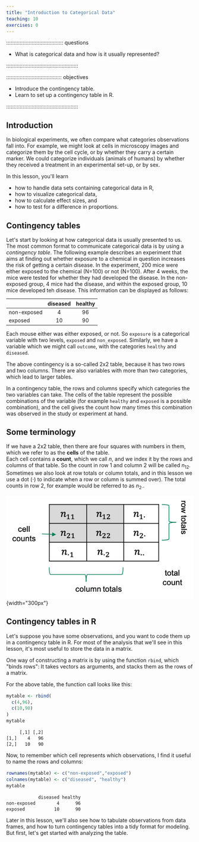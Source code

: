 ```yaml
---
title: "Introduction to Categorical Data"
teaching: 10
exercises: 0
---
```


:::::::::::::::::::::::::::::::::::::: questions 

- What is categorical data and how is it usually represented?

::::::::::::::::::::::::::::::::::::::::::::::::

::::::::::::::::::::::::::::::::::::: objectives

- Introduce the contingency table.
- Learn to set up a contingency table in R.

::::::::::::::::::::::::::::::::::::::::::::::::

## Introduction

In biological experiments, we often compare what categories observations fall into. For example, we might look at cells in microscopy images and categorize them by the cell cycle, or by whether they carry a certain marker.
We could categorize individuals (animals of humans) by whether they received a treatment in an experimental set-up, or by sex.

In this lesson, you'll learn

- how to handle data sets containing categorical data in R,  
- how to visualize categorical data,  
- how to calculate effect sizes, and 
- how to test for a difference in proportions.  

## Contingency tables

Let's start by looking at how categorical data is usually presented to us.  
The most common format to communicate categorical data is by using a *contingency table*. 
The following example describes an experiment that aims at finding out whether exposure to a chemical in question increases the risk of getting a certain disease. In the experiment, 200 mice were either exposed to the chemical (N=100) or not (N=100). After 4 weeks, the mice were tested for whether they had developed the disease. In the non-exposed group, 4 mice had the disease, and within the exposed group, 10 mice developed teh disease. This information can be displayed as follows:


|            | diseased | healthy |
|:-----------|:--------:|:-------:|
|non-exposed |    4     |   96    |
|exposed     |    10    |   90    |


Each mouse either was either exposed, or not. So `exposure` is a categorical variable with two levels, `exposed` and `non_exposed`.
Similarly, we have a variable which we might call `outcome`, with the categories `healthy` and `diseased`. 

The above contingency is a so-called 2x2 table, because it has two rows and two columns. There are also variables with more than two categories, which lead to larger tables.

In a contingency table, the rows and columns specify which categories the two variables can take. The cells of the table represent the possible combinations of the variable (for example `healthy` and `exposed` is a possible combination), and the cell gives the count how many times this combination was observed in the study or experiment at hand. 

## Some terminology

If we have a 2x2 table, then there are four squares with numbers in them, which we refer to as the **cells** of the table.  
Each cell contains a **count**, which we call $n$, and we index it by the rows and columns of that table. So the count in row 1 and column 2 will be called $n_{12}$.  
Sometimes we also look at row totals or column totals, and in this lesson we use a dot ($\cdot$) to indicate when a row or column is summed over). The total counts in row 2, for example would be referred to as $n_{2\cdot}$. 

![](fig/terminology.png){width="300px"}



## Contingency tables in R

Let's suppose you have some observations, and you want to code them up in a contingency table in R. For most of the analysis that we'll see in this lesson, it's most useful to store the data in a matrix.

One way of constructing a matrix is by using the function `rbind`, which "binds rows": It takes vectors as arguments, and stacks them as the rows of a matrix. 

For the above table, the function call looks like this:

```r
mytable <- rbind(
  c(4,96),
  c(10,90)
)
mytable
```

```{.output}
     [,1] [,2]
[1,]    4   96
[2,]   10   90
```

Now, to remember which cell represents which observations, I find it useful to name the rows and columns:

```r
rownames(mytable) <- c("non-exposed","exposed")
colnames(mytable) <- c("diseased", "healthy")
mytable
```

```{.output}
            diseased healthy
non-exposed        4      96
exposed           10      90
```

Later in this lesson, we'll also see how to tabulate observations from data frames, and how to turn contingency tables into a tidy format for modeling. But first, let's get started with analyzing the table.
